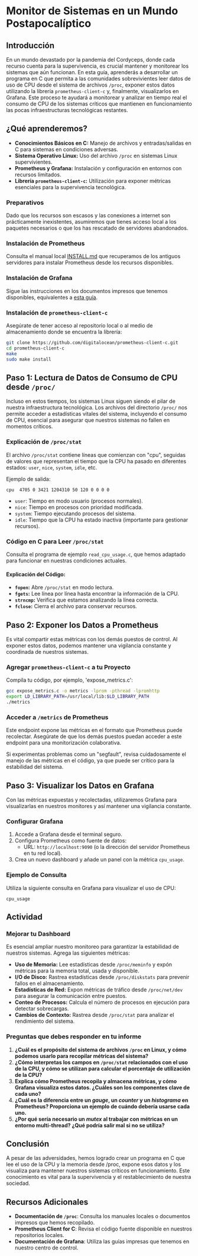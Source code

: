 # Monitor de Sistemas en un Mundo Postapocalíptico

## Introducción

En un mundo devastado por la pandemia del Cordyceps, donde cada recurso cuenta para la supervivencia, es crucial
mantener y monitorear los sistemas que aún funcionan. En esta guía, aprenderás a desarrollar un programa en C que
permita a las comunidades sobrevivientes leer datos de uso de CPU desde el sistema de archivos `/proc`, exponer estos
datos utilizando la librería `prometheus-client-c` y, finalmente, visualizarlos en Grafana. Este proceso te ayudará a
monitorear y analizar en tiempo real el consumo de CPU de los sistemas críticos que mantienen en funcionamiento las
pocas infraestructuras tecnológicas restantes.

## ¿Qué aprenderemos?

- **Conocimientos Básicos en C:** Manejo de archivos y entradas/salidas en C para sistemas en condiciones adversas.
- **Sistema Operativo Linux:** Uso del archivo `/proc` en sistemas Linux supervivientes.
- **Prometheus y Grafana:** Instalación y configuración en entornos con recursos limitados.
- **Librería `prometheus-client-c`:** Utilización para exponer métricas esenciales para la supervivencia tecnológica.

### Preparativos

Dado que los recursos son escasos y las conexiones a internet son prácticamente inexistentes, asumiremos que tienes
acceso local a los paquetes necesarios o que los has rescatado de servidores abandonados.

### Instalación de Prometheus

Consulta el manual local [INSTALL.md](INSTALL.md) que recuperamos de los antiguos servidores para instalar Prometheus
desde los recursos disponibles.

### Instalación de Grafana

Sigue las instrucciones en los documentos impresos que tenemos disponibles, equivalentes
a [esta guía](https://grafana.com/docs/grafana/latest/setup-grafana/installation/debian/).

### Instalación de `prometheus-client-c`

Asegúrate de tener acceso al repositorio local o al medio de almacenamiento donde se encuentra la librería:

```bash
git clone https://github.com/digitalocean/prometheus-client-c.git
cd prometheus-client-c
make
sudo make install
```

## Paso 1: Lectura de Datos de Consumo de CPU desde `/proc/`

Incluso en estos tiempos, los sistemas Linux siguen siendo el pilar de nuestra infraestructura tecnológica. Los archivos
del directorio `/proc/` nos permite acceder a estadísticas vitales del sistema, incluyendo el consumo de CPU, esencial
para asegurar que nuestros sistemas no fallen en momentos críticos.

### Explicación de `/proc/stat`

El archivo `/proc/stat` contiene líneas que comienzan con "cpu", seguidas de valores que representan el tiempo que la
CPU ha pasado en diferentes estados: `user`, `nice`, `system`, `idle`, etc.

Ejemplo de salida:

```
cpu  4705 0 3421 1204310 50 120 0 0 0 0
```

- `user`: Tiempo en modo usuario (procesos normales).
- `nice`: Tiempo en procesos con prioridad modificada.
- `system`: Tiempo ejecutando procesos del sistema.
- `idle`: Tiempo que la CPU ha estado inactiva (importante para gestionar recursos).

### Código en C para Leer `/proc/stat`

Consulta el programa de ejemplo `read_cpu_usage.c`, que hemos adaptado para funcionar en nuestras condiciones actuales.

#### Explicación del Código:

- **`fopen`:** Abre `/proc/stat` en modo lectura.
- **`fgets`:** Lee línea por línea hasta encontrar la información de la CPU.
- **`strncmp`:** Verifica que estamos analizando la línea correcta.
- **`fclose`:** Cierra el archivo para conservar recursos.

## Paso 2: Exponer los Datos a Prometheus

Es vital compartir estas métricas con los demás puestos de control. Al exponer estos datos, podemos mantener una
vigilancia constante y coordinada de nuestros sistemas.

### Agregar `prometheus-client-c` a tu Proyecto

Compila tu código, por ejemplo, 'expose_metrics.c':

```bash
gcc expose_metrics.c -o metrics -lprom -pthread -lpromhttp
export LD_LIBRARY_PATH=/usr/local/lib:$LD_LIBRARY_PATH
./metrics
```

### Acceder a `/metrics` de Prometheus

Este endpoint expone las métricas en el formato que Prometheus puede recolectar. Asegúrate de que los demás puestos
puedan acceder a este endpoint para una monitorización colaborativa.

Si experimentas problemas como un "segfault", revisa cuidadosamente el manejo de las métricas en el código, ya que puede
ser crítico para la estabilidad del sistema.

## Paso 3: Visualizar los Datos en Grafana

Con las métricas expuestas y recolectadas, utilizaremos Grafana para visualizarlas en nuestros monitores y así mantener
una vigilancia constante.

### Configurar Grafana

1. Accede a Grafana desde el terminal seguro.
2. Configura Prometheus como fuente de datos:
    - URL: `http://localhost:9090` (o la dirección del servidor Prometheus en tu red local).
3. Crea un nuevo dashboard y añade un panel con la métrica `cpu_usage`.

### Ejemplo de Consulta

Utiliza la siguiente consulta en Grafana para visualizar el uso de CPU:

```
cpu_usage
```

## Actividad

### Mejorar tu Dashboard

Es esencial ampliar nuestro monitoreo para garantizar la estabilidad de nuestros sistemas. Agrega las siguientes
métricas:

- **Uso de Memoria:** Lee estadísticas desde `/proc/meminfo` y expón métricas para la memoria total, usada y disponible.
- **I/O de Disco:** Rastrea estadísticas desde `/proc/diskstats` para prevenir fallos en el almacenamiento.
- **Estadísticas de Red:** Expon métricas de tráfico desde `/proc/net/dev` para asegurar la comunicación entre puestos.
- **Conteo de Procesos:** Calcula el número de procesos en ejecución para detectar sobrecargas.
- **Cambios de Contexto:** Rastrea desde `/proc/stat` para analizar el rendimiento del sistema.

### Preguntas que debes responder en tu informe

1. **¿Cuál es el propósito del sistema de archivos `/proc` en Linux, y cómo podemos usarlo para recopilar métricas del
   sistema?**
2. **¿Cómo interpretas los campos en `/proc/stat` relacionados con el uso de la CPU, y cómo se utilizan para calcular el
   porcentaje de utilización de la CPU?**
3. **Explica cómo Prometheus recopila y almacena métricas, y cómo Grafana visualiza estos datos. ¿Cuáles son los
   componentes clave de cada uno?**
4. **¿Cuál es la diferencia entre un _gauge_, un _counter_ y un _histograma_ en Prometheus? Proporciona un ejemplo de
   cuándo debería usarse cada uno.**
5. **¿Por qué sería necesario un _mutex_ al trabajar con métricas en un entorno multi-thread? ¿Qué podría salir mal si
   no se utiliza?**

## Conclusión

A pesar de las adversidades, hemos logrado crear un programa en C que lee el uso de la CPU y la memoria desde /proc,
expone esos datos y los visualiza para mantener nuestros sistemas críticos en funcionamiento. Este conocimiento es vital
para la supervivencia y el restablecimiento de nuestra sociedad.

## Recursos Adicionales

- **Documentación de `/proc`**: Consulta los manuales locales o documentos impresos que hemos recopilado.
- **Prometheus Client for C**: Revisa el código fuente disponible en nuestros repositorios locales.
- **Documentación de Grafana**: Utiliza las guías impresas que tenemos en nuestro centro de control.
